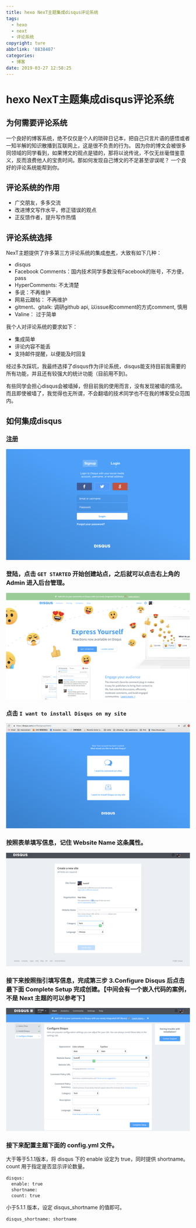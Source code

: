 ```yaml
---
title: hexo NexT主题集成disqus评论系统
tags:
  - hexo
  - next
  - 评论系统
copyright: ture
abbrlink: '8838407'
categories:
  - 博客
date: 2019-03-27 12:58:25
---
```



# hexo NexT主题集成disqus评论系统

## 为何需要评论系统
一个良好的博客系统，绝不仅仅是个人的琐碎日记本，把自己只言片语的感悟或者一知半解的知识散播到互联网上，这是很不负责的行为。 因为你的博文会被很多同领域的同学看到，如果博文的观点是错的，那将以讹传讹，不仅无丝毫借鉴意义，反而浪费他人的宝贵时间。那如何发现自己博文的不足甚至谬误呢？  一个良好的评论系统能帮到你。

<!-- more -->

## 评论系统的作用
- 广交朋友，多多交流
- 改进博文写作水平，修正错误的观点
- 正反馈作者，提升写作热情


## 评论系统选择
NexT主题提供了许多第三方评论系统的集成<a href="https://theme-next.iissnan.com/third-party-services.html">参考</a>，大致有如下几种：

- disqus
- Facebook Comments：国内技术同学多数没有Facebook的账号，不方便，pass
- HyperComments: 不太清楚
- 多说：不再维护
- 网易云跟帖： 不再维护
- gitment、gitalk: 调研github api, 以issue和comment的方式comment, 慎用
- Valine： 过于简单

我个人对评论系统的要求如下：

- 集成简单
- 评论内容不能丢
- 支持邮件提醒，以便能及时回复

经过多次踩坑，我最终选择了disqus作为评论系统，disqus能支持目前我需要的所有功能，并且还有较强大的统计功能（目前用不到)。

有些同学会担心disqus会被墙掉，但目前我的使用而言，没有发现被墙的情况。而且即使被墙了，我觉得也无所谓，不会翻墙的技术同学也不在我的博客受众范围内。

## 如何集成disqus
### <a href="https://disqus.com/profile/signup/">注册</a>
<img src="/images/disqus/signup.png">

### 登陆，点击 `GET STARTED` 开始创建站点，之后就可以点击右上角的 Admin 进入后台管理。
<img src="/images/disqus/login.png">

### 点击 `I want to install Disqus on my site`
<img src="/images/disqus/disqus_intent.png">

### 按照表单填写信息，记住 Website Name 这条属性。
<img src="/images/disqus/create.png">

### 接下来按照指引填写信息，完成第三步 3.Configure Disqus 后点击最下面 Complete Setup 完成创建。【中间会有一个嵌入代码的案例，不是 Next 主题的可以参考下】
<img src="/images/disqus/settings.png">

### 接下来配置主题下面的 config.yml 文件。
大于等于5.1.1版本，将 disqus 下的 enable 设定为 true，同时提供 shortname。 count 用于指定是否显示评论数量。
```
disqus:
  enable: true
  shortname:
  count: true

```
小于5.1.1 版本，设定 disqus_shortname 的值即可。
```
disqus_shortname: shortname
```



